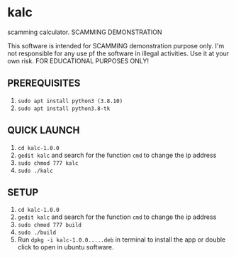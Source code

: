 # kalc
scamming calculator. SCAMMING DEMONSTRATION

This software is intended for SCAMMING demonstration purpose only. I'm not responsible for any use pf the software in illegal activities. Use it at your own risk. FOR EDUCATIONAL PURPOSES ONLY!

## PREREQUISITES

1. ``sudo apt install python3 (3.8.10)``
2. ``sudo apt install python3.8-tk``

## QUICK LAUNCH

1. ``cd kalc-1.0.0``
2. ``gedit kalc`` and search for the function ``cmd`` to change the ip address
3. ``sudo chmod 777 kalc``
4. ``sudo ./kalc``


## SETUP

1. ``cd kalc-1.0.0``
2. ``gedit kalc`` and search for the function ``cmd`` to change the ip address
3. ``sudo chmod 777 build``
4. ``sudo ./build``
5. Run ``dpkg -i kalc-1.0.0.....deb`` in terminal to install the app or double click to open in ubuntu software.

